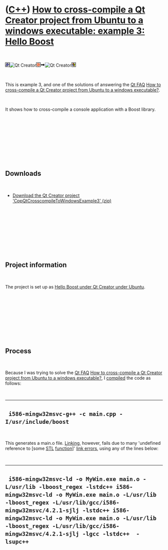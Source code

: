 
 

 

 

 

 

([C++](Cpp.md)) [How to cross-compile a Qt Creator project from Ubuntu to a windows executable: example 3: Hello Boost](CppQtCrosscompileToWindowsExample3.md)
================================================================================================================================================================

 

![Boost](PicBoost.png)![Qt
Creator](PicQtCreator.png)![Ubuntu](PicUbuntu.png)![to](PicTo.png)![Qt
Creator](PicQtCreator.png)![Windows](PicWindows.png)

 

This is example 3, and one of the solutions of answering the [Qt
FAQ](CppQtFaq.md) [How to cross-compile a Qt Creator project from
Ubuntu to a windows executable?](CppQtCrosscompileToWindows.md).

 

It shows how to cross-compile a console application with a Boost
library.

 

 

 

 

 

Downloads
---------

 

-   [Download the Qt Creator project
    'CppQtCrosscompileToWindowsExample3' (zip)](CppQtCrosscompileToWindowsExample3.zip)

 

 

 

 

 

Project information
-------------------

 

The project is set up as [Hello Boost under Qt Creator under
Ubuntu](CppHelloBoostQtCreatorUbuntu.md).

 

 

 

 

 

Process
-------

 

Because I was trying to solve the [Qt FAQ](CppQtFaq.md) [How to
cross-compile a Qt Creator project from Ubuntu to a windows
executable?](CppQtCrosscompileToWindows.md), I
[compiled](CppCompile.md) the code as follows:

 

  ----------------------------------------------------------
  ` i586-mingw32msvc-g++ -c main.cpp -I/usr/include/boost`
  ----------------------------------------------------------

 

This generates a main.o file. [Linking](CppLink.md), however, fails due
to many 'undefined reference to \[some [STL](CppStl.md)
[function](CppFunction.md)\]' [link errors](CppLinkError.md), using
any of the lines below:

 

  ----------------------------------------------------------------------------------------------------------------------------------------------------------------------------------------------------------------------------------------------------------------------------------------------------------------------------------------
  ` i586-mingw32msvc-ld -o MyWin.exe main.o -L/usr/lib -lboost_regex -lstdc++ i586-mingw32msvc-ld -o MyWin.exe main.o -L/usr/lib -lboost_regex -L/usr/lib/gcc/i586-mingw32msvc/4.2.1-sjlj -lstdc++ i586-mingw32msvc-ld -o MyWin.exe main.o -L/usr/lib -lboost_regex -L/usr/lib/gcc/i586-mingw32msvc/4.2.1-sjlj -lgcc -lstdc++  -lsupc++`
  ----------------------------------------------------------------------------------------------------------------------------------------------------------------------------------------------------------------------------------------------------------------------------------------------------------------------------------------

 

 

 

 

 

 

